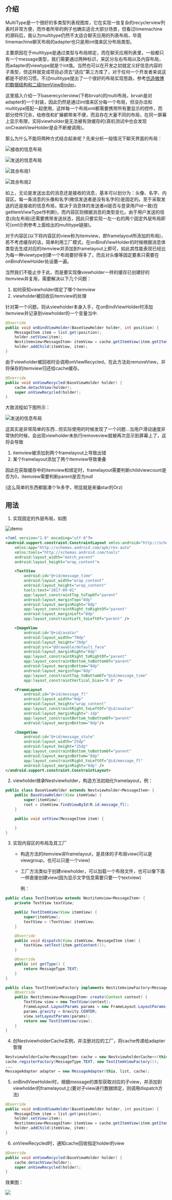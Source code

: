 ## 介绍

MultiType是一个很好的多类型列表视图库，它在实现一些复杂的recyclerview列表时非常方便，而作者所举的例子也确实适合大部分场景，但看过timemachine的源码后，我认为multitype仍然不太适合聊天应用的列表布局，毕竟timemachine聊天布局的adapter也只是用int值来区分布局类型。

主要原因在于multitype是通过类型与布局绑定，而在聊天应用列表里，一般都只有一个message类型，我们需要通过两种标识，来区分左右布局以及内容布局，而adapter的viewtype就是个int值。当然也可以在开发之初就定义好信息内容的子类型，但这样就变成项目必须去“适应”第三方库了，对于任何一个开发者来说这都是不好的习惯。不过multitype提出了一个很好的布局实现思路，参考[仿造微博的数据结构和二级ItemViewBinder](http://drakeet.me/multitype/#更多示例)。

<!-- more -->

这里插入介绍一下baserecyclerview(下称brvah)的multi布局，brvah是对adapter的一个封装，因此仍然是通过int值来区分每一个布局，但没办法和multitype搭配一起使用，这样每一个布局xml都需要携带所有要显示的控件，而部分控件冗余，给修改和扩展都带来不便，而且存在大量不同的布局，在同一屏幕上显示有限，实际viewholder是无法被有效缓存的(真机测试中也会发现onCreateViewHolder是会不断被调用)。

那么为什么不能将两种方式结合起来呢？先来分析一般情况下聊天界面的布局：

![接收的信息布局](https://github.com/pye52/Nestviewholder/blob/master/img/receive.png?raw=true)

![发送的信息布局](https://github.com/pye52/Nestviewholder/blob/master/img/send.png?raw=true)

![其余布局1](https://github.com/pye52/Nestviewholder/blob/master/img/other1.png?raw=true)

![其余布局2](https://github.com/pye52/Nestviewholder/blob/master/img/other2.png?raw=true)

如上，无论是发送出去的消息还是接收的消息，基本可以划分为：头像、名字、内容区。每一条消息的头像和名字(微信发送者是没有名字的)是固定的。至于采取发送的还是接收的信息布局，取决于消息体的发送者id是否与登录用户id一致(在getItemViewType作判断)，而内容区则根据消息的类型变化。由于用户发送的信息(向左布局)还需要携带发送状态，因此只要实现一左一右的两个固定外层布局即可(xml示例参考上面给出的multitype链接)。

对于内容区(以下将内容区的view称为itemview，即framelayout所添加的布局)，若不考虑缓存的话，简单利用工厂模式，在onBindViewHolder的时候根据消息体类型去生成对应的itemview并添加到framelayout上即可，如此其性能表现已经比为每一种viewtype创建一个布局要好得多了，而且对头像等固定要素只需要在onBindViewHolder处设置一遍。

当然我们不能止步于此，而是要实现像viewholder一样的缓存已创建好的itemview并复用，需要解决以下几个问题：

1. 如何获知viewholder绑定了哪个itemview
2. viewholder被回收后itemview的处理

针对第一个问题，则从viewholder本身入手，在onBindViewHolder时添加itemview并记录到viewholder的一个变量当中.

```java
@Override
public void onBindViewHolder(BaseViewHolder holder, int position) {
    MessageItem item = list.get(position);
    holder.setView(item);
    Nestitemview<MessageItem> itemView = cache.getItemView(item.getItemType(), holder);
    holder.addChild(itemView, item);
}
```

由于viewholder被回收时会调用onViewRecycled，在此方法处removeView，并将保存的itemview归还给cache缓存。

```java
@Override
public void onViewRecycled(BaseViewHolder holder) {
    cache.detachView(holder);
    super.onViewRecycled(holder);
}
```

大致流程如下图所示：

![发送的信息布局](https://github.com/pye52/Nestviewholder/blob/master/img/nestviewholder.png?raw=true)

这其实是非常简单的东西…但实际使用的时候发现了一个问题…当用户滑动速度非常快的时候，会出现viewholder未执行removeview就被再次显示到屏幕上了，这将会导致

1. itemview被添加到两个framelayout上导致出错
2. 某个framelayout添加了两个itemview导致重叠

因此在获取缓存中的itemview和绑定时，framelayout需要判断childviewcount是否为0，itemview需要判断parent是否为null

(这么简单的东西都能凑个1k多字，明显就是来骗star的Orz)

## 用法

1. 实现固定的外层布局，如图


![demo](https://github.com/pye52/Nestviewholder/blob/master/img/demo_xml.png?raw=true)


```xml
<?xml version="1.0" encoding="utf-8"?>
<android.support.constraint.ConstraintLayout xmlns:android="http://schemas.android.com/apk/res/android"
    xmlns:app="http://schemas.android.com/apk/res-auto"
    xmlns:tools="http://schemas.android.com/tools"
    android:layout_width="match_parent"
    android:layout_height="wrap_content">

    <TextView
        android:id="@+id/message_time"
        android:layout_width="wrap_content"
        android:layout_height="wrap_content"
        tools:text="2017-09-01"
        app:layout_constraintTop_toTopOf="parent"
        android:layout_marginTop="8dp"
        android:layout_marginRight="8dp"
        app:layout_constraintRight_toRightOf="parent"
        android:layout_marginLeft="8dp"
        app:layout_constraintLeft_toLeftOf="parent" />

    <ImageView
        android:id="@+id/avatar"
        android:layout_width="70dp"
        android:layout_height="70dp"
        android:src="@drawable/default_face"
        android:layout_marginRight="0dp"
        app:layout_constraintRight_toRightOf="parent"
        app:layout_constraintBottom_toBottomOf="parent"
        android:layout_marginBottom="0dp"
        android:layout_marginTop="8dp"
        app:layout_constraintTop_toBottomOf="@id/message_time"
        app:layout_constraintVertical_bias="0.0" />

    <FrameLayout
        android:id="@+id/message_fl"
        android:layout_width="0dp"
        android:layout_height="wrap_content"
        app:layout_constraintRight_toLeftOf="@id/avatar"
        android:layout_marginRight="-1dp"
        app:layout_constraintBottom_toBottomOf="parent"
        android:layout_marginBottom="8dp"/>

    <ImageView
        android:id="@+id/message_state"
        android:layout_width="25dp"
        android:layout_height="25dp"
        app:layout_constraintBottom_toBottomOf="parent"
        android:layout_marginBottom="8dp"
        app:layout_constraintRight_toLeftOf="@id/message_fl"
        android:layout_marginRight="8dp" />
</android.support.constraint.ConstraintLayout>
```

2. viewholder继承Nestviewholder，构造方法初始化framelayout，例：

```java
public class BaseViewHolder extends Nestviewholder<MessageItem> {
    public BaseViewHolder(View itemView) {
        super(itemView);
        root = itemView.findViewById(R.id.message_fl);
    }

    public void setView(MessageItem item) {

    }
}
```

3. 实现内容区的布局及其工厂

   - 构造方法的itemview非framelayout，是具体的子布局view(可以是viewgroup，也可以只是一个view)

   - 工厂方法类似于创建viewholder，可以加载一个布局文件，也可以像下面一样直接创建view(因为显示文字信息需要只要一个textview)

     例：

```java
public class TextItemView extends Nestitemview<MessageItem> {
    private TextView textView;

    public TextItemView(View itemView) {
        super(itemView);
        textView = (TextView) itemView;
    }

    @Override
    public void dispatch(View itemView, MessageItem item) {
        textView.setText(item.getContent());
    }

    @Override
    public int getType() {
        return MessageType.TEXT;
    }
}

public class TextItemViewFactory implements NestitemviewFactory<MessageItem> {
    @Override
    public Nestitemview<MessageItem> create(Context context) {
        TextView view = new TextView(context);
        FrameLayout.LayoutParams params = new FrameLayout.LayoutParams(ViewGroup.LayoutParams.MATCH_PARENT, ViewGroup.LayoutParams.WRAP_CONTENT);
        params.gravity = Gravity.CENTER;
        view.setLayoutParams(params);
        return new TextItemView(view);
    }
}
```

4. 创NestviewholderCache实例，并注册对应的工厂，将cache传递给adapter管理

```java
NestviewholderCache<MessageItem> cache = new NestviewholderCache<>(this);
cache.registerFactory(MessageType.TEXT, new TextItemViewFactory());
...
MessageAdapter adapter = new MessageAdapter(this, list, cache);
```

5. onBindViewHolder时，根据message的类型获取对应的子view，并添加到viewholder的framelayout上(要对子view进行数据绑定，则调用dispatch方法)

```java
@Override
public void onBindViewHolder(BaseViewHolder holder, int position) {
    MessageItem item = list.get(position);
    holder.setView(item);
    Nestitemview<MessageItem> itemView = cache.getItemView(item.getItemType(), holder);
    holder.addChild(itemView, item);
}
```

6. onViewRecycled时，通知cache回收指定holder的view

```java
@Override
public void onViewRecycled(BaseViewHolder holder) {
    cache.detachView(holder);
    super.onViewRecycled(holder);
}
```

效果图：

![](https://github.com/pye52/Nestviewholder/blob/master/demo.png?raw=true)